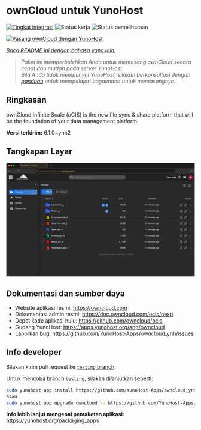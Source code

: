 <!--
N.B.: README ini dibuat secara otomatis oleh <https://github.com/YunoHost/apps/tree/master/tools/readme_generator>
Ini TIDAK boleh diedit dengan tangan.
-->

# ownCloud untuk YunoHost

[![Tingkat integrasi](https://dash.yunohost.org/integration/owncloud.svg)](https://ci-apps.yunohost.org/ci/apps/owncloud/) ![Status kerja](https://ci-apps.yunohost.org/ci/badges/owncloud.status.svg) ![Status pemeliharaan](https://ci-apps.yunohost.org/ci/badges/owncloud.maintain.svg)

[![Pasang ownCloud dengan YunoHost](https://install-app.yunohost.org/install-with-yunohost.svg)](https://install-app.yunohost.org/?app=owncloud)

*[Baca README ini dengan bahasa yang lain.](./ALL_README.md)*

> *Paket ini memperbolehkan Anda untuk memasang ownCloud secara cepat dan mudah pada server YunoHost.*  
> *Bila Anda tidak mempunyai YunoHost, silakan berkonsultasi dengan [panduan](https://yunohost.org/install) untuk mempelajari bagaimana untuk memasangnya.*

## Ringkasan

ownCloud Infinite Scale (oCIS) is the new file sync & share platform that will be the foundation of your data management platform.

**Versi terkirim:** 6.1.0~ynh2

## Tangkapan Layar

![Tangkapan Layar pada ownCloud](./doc/screenshots/screenshot.png)

## Dokumentasi dan sumber daya

- Website aplikasi resmi: <https://owncloud.com>
- Dokumentasi admin resmi: <https://doc.owncloud.com/ocis/next/>
- Depot kode aplikasi hulu: <https://github.com/owncloud/ocis>
- Gudang YunoHost: <https://apps.yunohost.org/app/owncloud>
- Laporkan bug: <https://github.com/YunoHost-Apps/owncloud_ynh/issues>

## Info developer

Silakan kirim pull request ke [`testing` branch](https://github.com/YunoHost-Apps/owncloud_ynh/tree/testing).

Untuk mencoba branch `testing`, silakan dilanjutkan seperti:

```bash
sudo yunohost app install https://github.com/YunoHost-Apps/owncloud_ynh/tree/testing --debug
atau
sudo yunohost app upgrade owncloud -u https://github.com/YunoHost-Apps/owncloud_ynh/tree/testing --debug
```

**Info lebih lanjut mengenai pemaketan aplikasi:** <https://yunohost.org/packaging_apps>
